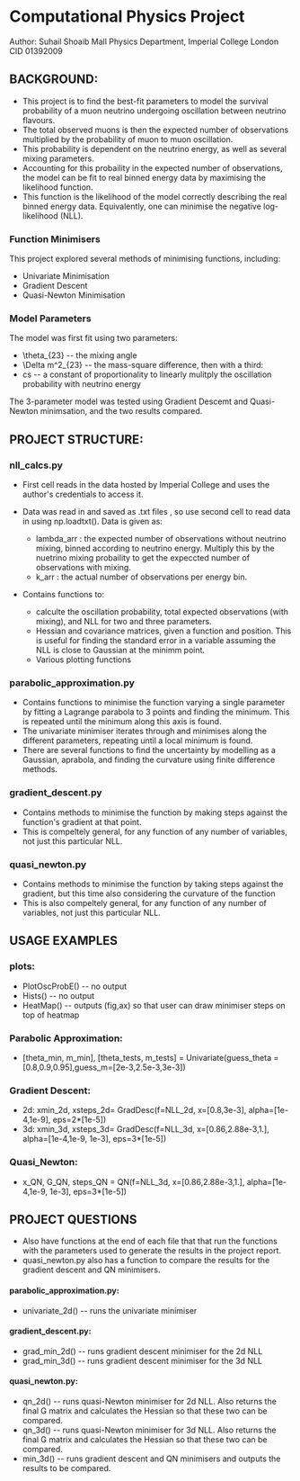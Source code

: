 # Computational Physics Project 

Author: Suhail Shoaib Mall
	Physics Department, Imperial College London
	CID 01392009


## __BACKGROUND:__

* This project is to find the best-fit parameters to model the survival probability of a muon neutrino undergoing oscillation between neutrino flavours. 
* The total observed muons is then the expected number of observations multiplied by the probability of muon to muon oscillation. 
* This probability is dependent on the neutrino energy, as well as several mixing parameters.
* Accounting for this probaility in the expected number of observations, the model can be fit to real binned energy data by maximising the likelihood function. 
* This function is the likelihood of the model correctly describing the real binned energy data. Equivalently, one can minimise the negative log-likelihood (NLL). 

### __Function Minimisers__ ###
This project explored several methods of minimising functions, including:
* Univariate Minimisation 
* Gradient Descent 
* Quasi-Newton Minimisation 

### __Model Parameters__ ###
The model was first fit using two parameters:
* \theta_{23} -- the mixing angle 
* \Delta m^2_{23} -- the mass-square difference,
then with a third:
* cs -- a constant of proportionality to linearly mulitply the oscillation probability with neutrino energy 

The 3-parameter model was tested using Gradient Descemt and Quasi-Newton minimsation, and the two results compared.


## PROJECT STRUCTURE:


### __nll_calcs.py__ ###

* First cell reads in the data hosted by Imperial College and uses the author's credentials to access it. 

* Data was read in and saved as .txt files , so use second cell to read data in using np.loadtxt(). Data is given as: 

	* lambda_arr : the expected number of observations without neutrino mixing, binned according to neutrino energy. Multiply this by the nuetrino mixing probaility to get the expeccted number of observations with mixing. 
	* k_arr : the actual number of observations per energy bin. 

* Contains functions to:
	* calculte the oscillation probability, total expected observations (with mixing), and NLL for two and three parameters.
	* Hessian and covariance matrices, given a function and position. This is useful for finding the standard error in a variable assuming the NLL is close to Gaussian at the minimm point.
	* Various plotting functions


### __parabolic_approximation.py__ ###

* Contains functions to minimise the function varying a single parameter by fitting a Lagrange parabola to 3 points and finding the minimum. This is repeated until the minimum along this axis is found. 
* The univariate minimiser iterates through and minimises along the different parameters, repeating until a local minimum is found. 
* There are several functions to find the uncertainty by modelling as a Gaussian, aprabola, and finding the curvature using finite difference methods. 


### __gradient_descent.py__ ###

* Contains methods to minimise the function by making steps against the function's gradient at that point.
* This is compeltely general, for any function of any number of variables, not just this particular NLL.


### __quasi_newton.py__ ###

* Contains methods to minimise the function by taking steps against the gradient, but this time also considering the curvature of the function 
* This is also compeltely general, for any function of any number of variables, not just this particular NLL.



## USAGE EXAMPLES 

###  __plots:__ ### 
* PlotOscProbE()  -- no output
* Hists()  -- no output 
* HeatMap()  -- outputs (fig,ax) so that user can draw minimiser steps on top of heatmap 

### __Parabolic Approximation:__ ###
* [theta_min, m_min], [theta_tests, m_tests] = Univariate(guess_theta = [0.8,0.9,0.95],guess_m=[2e-3,2.5e-3,3e-3])

### __Gradient Descent:__ ###
* 2d: xmin_2d, xsteps_2d= GradDesc(f=NLL_2d, x=[0.8,3e-3], alpha=[1e-4,1e-9], eps=2*[1e-5])
* 3d: xmin_3d, xsteps_3d= GradDesc(f=NLL_3d, x=[0.86,2.88e-3,1.], alpha=[1e-4,1e-9, 1e-3], eps=3*[1e-5])

### __Quasi_Newton:__ ###
* x_QN, G_QN, steps_QN = QN(f=NLL_3d, x=[0.86,2.88e-3,1.], alpha=[1e-4,1e-9, 1e-3], eps=3*[1e-5])


## PROJECT QUESTIONS 

* Also have functions at the end of each file that that run the functions with the parameters used to generate the results in the project report. 
* quasi_newton.py also has a function to compare the results for the gradient descent and QN minimisers.

#### __parabolic_approximation.py:__ ####
* univariate_2d() -- runs the univariate minimiser 

#### __gradient_descent.py:__ ####
* grad_min_2d() -- runs gradient descent minimiser for the 2d NLL 
* grad_min_3d() -- runs gradient descent minimiser for the 3d NLL 

#### __quasi_newton.py:__ ####
* qn_2d() -- runs quasi-Newton minimiser for 2d NLL. Also returns the final G matrix and calculates the Hessian so that these two can be compared. 
* qn_3d() -- runs quasi-Newton minimiser for 3d NLL. Also returns the final G matrix and calculates the Hessian so that these two can be compared. 
* min_3d() -- runs gradient descent and QN minimisers and outputs the results to be compared.



